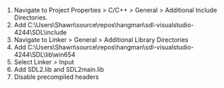 1. Navigate to Project Properties > C/C++ > General > Additional Include Directories. 
2. Add C:\Users\Shawn\source\repos\hangman\sdl-visualstudio-4244\SDL\include
3. Navigate to Linker > General > Additional Library Directories
4. Add C:\Users\Shawn\source\repos\hangman\sdl-visualstudio-4244\SDL\lib\win654
5. Select Linker > Input
6. Add SDL2.lib and SDL2main.lib
7. Disable precompiled headers
